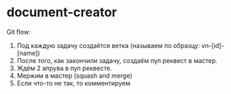 # document-creator

Git flow:

1. Под каждую задачу создаётся ветка (называем по образцу: vn-[id]-[name])
2. После того, как закончили задачу, создаём пул реквест в мастер.
3. Ждём 2 апрува в пул реквесте.
4. Мержим в мастер (squash and merge)
5. Если что-то не так, то комментируем

